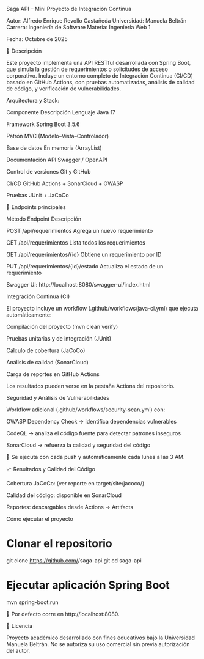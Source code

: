Saga API – Mini Proyecto de Integración Continua

Autor: Alfredo Enrique Revollo Castañeda
Universidad: Manuela Beltrán
Carrera: Ingeniería de Software
Materia: Ingeniería Web 1

Fecha: Octubre de 2025

📘 Descripción

Este proyecto implementa una API RESTful desarrollada con Spring Boot, que simula la gestión de requerimientos o solicitudes de acceso corporativo.
Incluye un entorno completo de Integración Continua (CI/CD) basado en GitHub Actions, con pruebas automatizadas, análisis de calidad de código, y verificación de vulnerabilidades.

Arquitectura y Stack:

Componente	Descripción
Lenguaje	Java 17

Framework	Spring Boot 3.5.6

Patrón	MVC (Modelo–Vista–Controlador)

Base de datos	En memoria (ArrayList)

Documentación API	Swagger / OpenAPI

Control de versiones	Git y GitHub

CI/CD	GitHub Actions + SonarCloud + OWASP

Pruebas	JUnit + JaCoCo

🧩 Endpoints principales

Método	Endpoint	Descripción

POST	/api/requerimientos	Agrega un nuevo requerimiento

GET	/api/requerimientos	Lista todos los requerimientos

GET	/api/requerimientos/{id}	Obtiene un requerimiento por ID

PUT	/api/requerimientos/{id}/estado	Actualiza el estado de un requerimiento

Swagger UI:
http://localhost:8080/swagger-ui/index.html

Integración Continua (CI)

El proyecto incluye un workflow (.github/workflows/java-ci.yml) que ejecuta automáticamente:

Compilación del proyecto (mvn clean verify)

Pruebas unitarias y de integración (JUnit)

Cálculo de cobertura (JaCoCo)

Análisis de calidad (SonarCloud)

Carga de reportes en GitHub Actions

Los resultados pueden verse en la pestaña Actions del repositorio.

Seguridad y Análisis de Vulnerabilidades

Workflow adicional (.github/workflows/security-scan.yml) con:

OWASP Dependency Check → identifica dependencias vulnerables

CodeQL → analiza el código fuente para detectar patrones inseguros

SonarCloud → refuerza la calidad y seguridad del código

🔁 Se ejecuta con cada push y automáticamente cada lunes a las 3 AM.

📈 Resultados y Calidad del Código

Cobertura JaCoCo: (ver reporte en target/site/jacoco/)

Calidad del código: disponible en SonarCloud

Reportes: descargables desde Actions → Artifacts

Cómo ejecutar el proyecto
# Clonar el repositorio
git clone https://github.com/<tu-usuario>/saga-api.git
cd saga-api

# Ejecutar aplicación Spring Boot
mvn spring-boot:run


📍 Por defecto corre en http://localhost:8080.

🧾 Licencia

Proyecto académico desarrollado con fines educativos bajo la Universidad Manuela Beltrán.
No se autoriza su uso comercial sin previa autorización del autor.
